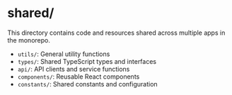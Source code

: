 # shared/

This directory contains code and resources shared across multiple apps in the monorepo.

- `utils/`: General utility functions
- `types/`: Shared TypeScript types and interfaces
- `api/`: API clients and service functions
- `components/`: Reusable React components
- `constants/`: Shared constants and configuration 